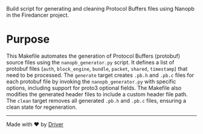 <!--------------------------------------------------------------------------------->
<!-- IMPORTANT: This file is auto-generated by Driver (https://driver.ai). -------->
<!-- Manual edits may be overwritten on future commits. --------------------------->
<!--------------------------------------------------------------------------------->

Build script for generating and cleaning Protocol Buffers files using Nanopb in the Firedancer project.

# Purpose
This Makefile automates the generation of Protocol Buffers (protobuf) source files using the `nanopb_generator.py` script. It defines a list of protobuf files (`auth`, `block_engine`, `bundle`, `packet`, `shared`, `timestamp`) that need to be processed. The `generate` target creates `.pb.h` and `.pb.c` files for each protobuf file by invoking the `nanopb_generator.py` with specific options, including support for proto3 optional fields. The Makefile also modifies the generated header files to include a custom header file path. The `clean` target removes all generated `.pb.h` and `.pb.c` files, ensuring a clean state for regeneration.

---
Made with ❤️ by [Driver](https://www.driver.ai/)
